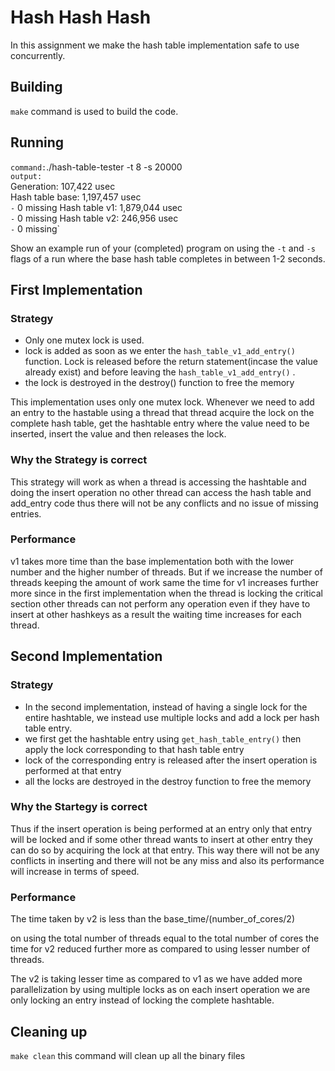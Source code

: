 # Hash Hash Hash

In this assignment we make the hash table implementation safe to use concurrently.

## Building

`make` command is used to build the code.

## Running
`command:`./hash-table-tester -t 8 -s 20000 \
`output:`\
Generation: 107,422 usec\
Hash table base: 1,197,457 usec\
  `-` 0 missing
Hash table v1: 1,879,044 usec\
  `-` 0 missing
Hash table v2: 246,956 usec\
  `-` 0 missing`


Show an example run of your (completed) program on using the `-t` and `-s` flags
of a run where the base hash table completes in between 1-2 seconds.

## First Implementation
### Strategy
- Only one mutex lock is used.
- lock is added as soon as we enter the `hash_table_v1_add_entry()` function. Lock is released before the return statement(incase the value already exist) and before leaving the `hash_table_v1_add_entry()` .
- the lock is destroyed in the destroy() function to free the memory

This implementation uses only one mutex lock. Whenever we need to add an entry to the hastable using a thread that thread acquire the lock on the complete hash table, get the hashtable entry where the value need to be inserted, insert the value and then releases the lock.
### Why the Strategy is correct
This strategy will work as when a thread is accessing the hashtable and doing the insert operation no other thread can access the hash table and  add_entry code thus there will not be any conflicts and no issue of missing entries.


### Performance

v1 takes more time than the base implementation both with the lower number and the higher number of threads. But if we increase the number of threads keeping the amount of work same the time for v1 increases further more since in the first implementation when the thread is locking the critical section other threads can not perform any operation even if they have to insert at other hashkeys as a result the waiting time increases for each thread.
 

## Second Implementation

### Strategy
- In the second implementation, instead of having a single lock for the entire hashtable, we instead use multiple locks and add a lock per hash table entry. 
- we first get the hashtable entry using `get_hash_table_entry()` then apply the lock corresponding to that hash table entry
- lock of the corresponding entry is released after the insert operation is performed at that entry
- all the locks are destroyed in the destroy function to free the memory

### Why the Startegy is correct
Thus if the insert operation is being performed at an entry only that entry will be locked and if some other thread wants to insert at other entry they can do so by acquiring the lock at that entry. This way there will not be any conflicts in inserting and there will not be any miss and also its performance will increase in terms of speed. 



### Performance
The time taken by v2 is less than the base_time/(number_of_cores/2)

on using the total number of threads equal to the total number of cores the time for v2 reduced further more as compared to using lesser number of threads.

The v2 is taking lesser time as compared to v1 as we have added more parallelization by using multiple locks as on each insert operation we are only locking an entry instead of locking the complete hashtable. 



## Cleaning up

`make clean` this command will clean up all the binary files
